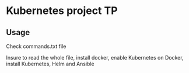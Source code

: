# Kubernetes project TP


## Usage

Check commands.txt file

Insure to read the whole file, install docker, enable Kubernetes on Docker, install Kubernetes, Helm and Ansible

